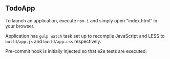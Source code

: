 ## TodoApp

To launch an application, execute `npm i` and simply open "index.html" in your browser.

Application has `gulp watch` task set up to recompile JavaScript and LESS to `build/app.js` and `build/app.css` respectively.

Pre-commit hook is initially injected so that e2e tests are executed.